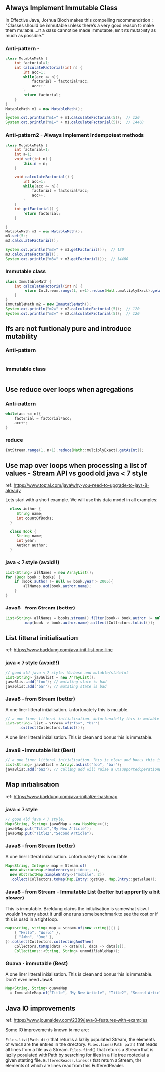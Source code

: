 
## Always Implement Immutable Class

In Effective Java, Joshua Bloch makes this compelling recommendation :
"Classes should be immutable unless there's a very good reason to make them mutable....If a class cannot be made immutable, limit its mutability as much as possible."



### Anti-pattern -

```java
class MutableMath {
    int factorial=1;
    int calculateFactorial(int n) {
        int acc=1;
        while(acc <= n){
            factorial = factorial*acc;
            acc++;
        }
        return factorial;
    }
}
MutableMath m1 = new MutableMath();
;
System.out.println("m1=" + m1.calculateFactorial(5));  // 120
System.out.println("m1=" + m1.calculateFactorial(5));  // 14400
```

### Anti-pattern2 - Always Implement Indempotent methods

```java
class MutableMath {
    int factorial=1;
    int n=1;
    void set(int n) {
        this.n = n;
    }

    void calculateFactorial() {
        int acc=1;
        while(acc <= n){
            factorial = factorial*acc;
            acc++;
        }
    }
    int getFactorial() {
        return factorial;
    }

}
MutableMath m3 = new MutableMath();
m3.set(5);
m3.calculateFactorial();

System.out.println("m3=" + m3.getFactorial());  // 120
m3.calculateFactorial();
System.out.println("m3=" + m3.getFactorial());  // 14400
```



### Immutable class

```java
class ImmutableMath {
    int calculateFactorial(int n) {
        return IntStream.range(1, n+1).reduce(Math::multiplyExact).getAsInt();
    }
}
ImmutableMath m2 = new ImmutableMath();
System.out.println("m2=" + m2.calculateFactorial(5));  // 120
System.out.println("m2=" + m2.calculateFactorial(5));  // 120

```


## Ifs are not funtionaly pure and introduce mutability


### Anti-pattern

```java
```


### Immutable class

```java
```


## Use reduce over loops when agregations


### Anti-pattern

```java
while(acc <= n){
    factorial = factorial*acc;
    acc++;
}
```


### reduce

```java
IntStream.range(1, n+1).reduce(Math::multiplyExact).getAsInt();
```



## Use map over loops when processing a list of values - Stream API vs good old java < 7 style

ref: https://www.toptal.com/java/why-you-need-to-upgrade-to-java-8-already

Lets start with a short example. We will use this data model in all examples:

```java
  class Author {
     String name;
     int countOfBooks;
  }

  class Book {
     String name;
     int year;
     Author author;
  }
```

### java < 7 style (avoid!!)

```java
List<String> allNames = new ArrayList();
for (Book book : books) {
    if (book.author != null && book.year > 2005){
        allNames.add(book.author.name);
    }
}
```


### Java8 - from Stream (better)

```java
List<String> allNames = books.stream().filter(book-> book.author != null && book.year > 2005)
        .map(book -> book.author.name).collect(Collectors.toList());
```

## List litteral initialisation

ref: https://www.baeldung.com/java-init-list-one-line

### java < 7 style (avoid!!)

```java
// good old java < 7 style. Verbose and mutable/stateful
List<String> java6list = new ArrayList();
java6list.add("foo"); // mutating state is bad
java6list.add("bar"); // mutating state is bad
```

### Java8 - from Stream (better)

A one liner litteral initialisation. Unfortunatelly this is mutable.

```java
// a one liner litteral initialisation. Unfortunatelly this is mutable
List<String> list = Stream.of("foo", "bar")
      .collect(Collectors.toList());
```

A one liner litteral initialisation. This is clean and bonus this is immutable.

### Java8 - immutable list (Best)

```java
// a one liner litteral initialisation. This is clean and bonus this is immutable
List<String> java8list = Arrays.asList("foo", "bar");
java8list.add("baz"); // calling add will raise a UnsupportedOperationException
```


## Map initialisation

ref: https://www.baeldung.com/java-initialize-hashmap

### java < 7 style

```java
// good old java < 7 style.
Map<String, String> java6Map = new HashMap<>();
java6Map.put("Title","My New Article");
java6Map.put("Title2","Second Article");
```

### Java8 - from Stream (better)

A one liner litteral initialisation. Unfortunatelly this is mutable.

```java
Map<String, Integer> map = Stream.of(
  new AbstractMap.SimpleEntry<>("idea", 1),
  new AbstractMap.SimpleEntry<>("mobile", 2))
  .collect(Collectors.toMap(Map.Entry::getKey, Map.Entry::getValue));
```

### Java8 - from Stream - Immutable List (better but apprently a bit slower)

This is immutable. Baeldung claims the initialisation is somewhat slow. I wouldn't worry about it until one runs some benchmark to see the cost or if this is used in a tight loop.

```java
Map<String, String> map = Stream.of(new String[][] {
    { "Hello", "World" },
    { "John", "Doe" },
}).collect(Collectors.collectingAndThen(
    Collectors.toMap(data -> data[0], data -> data[1]),
    Collections::<String, String> unmodifiableMap));
```


### Guava - immutable (Best)

A one liner litteral initialisation. This is clean and bonus this is immutable. Don't even need Java8.

```java
Map<String, String> guavaMap
  = ImmutableMap.of("Title", "My New Article", "Title2", "Second Article");
```


## Java IO improvements

ref: https://www.journaldev.com/2389/java-8-features-with-examples

Some IO improvements known to me are:

`Files.list(Path dir)` that returns a lazily populated Stream, the elements of which are the entries in the directory.
`Files.lines(Path path)` that reads all lines from a file as a Stream.
`Files.find()` that returns a Stream that is lazily populated with Path by searching for files in a file tree rooted at a given starting file.
`BufferedReader.lines()` that return a Stream, the elements of which are lines read from this BufferedReader.
